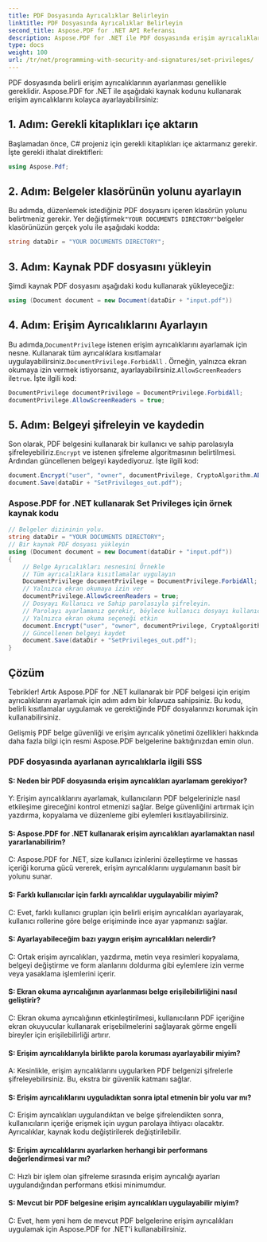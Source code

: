 ```yaml
---
title: PDF Dosyasında Ayrıcalıklar Belirleyin
linktitle: PDF Dosyasında Ayrıcalıklar Belirleyin
second_title: Aspose.PDF for .NET API Referansı
description: Aspose.PDF for .NET ile PDF dosyasında erişim ayrıcalıklarını kolayca ayarlayın.
type: docs
weight: 100
url: /tr/net/programming-with-security-and-signatures/set-privileges/
---
```

PDF dosyasında belirli erişim ayrıcalıklarının ayarlanması genellikle gereklidir. Aspose.PDF for .NET ile aşağıdaki kaynak kodunu kullanarak erişim ayrıcalıklarını kolayca ayarlayabilirsiniz:

## 1. Adım: Gerekli kitaplıkları içe aktarın

Başlamadan önce, C# projeniz için gerekli kitaplıkları içe aktarmanız gerekir. İşte gerekli ithalat direktifleri:

```csharp
using Aspose.Pdf;
```

## 2. Adım: Belgeler klasörünün yolunu ayarlayın

 Bu adımda, düzenlemek istediğiniz PDF dosyasını içeren klasörün yolunu belirtmeniz gerekir. Yer değiştirmek`"YOUR DOCUMENTS DIRECTORY"`belgeler klasörünüzün gerçek yolu ile aşağıdaki kodda:

```csharp
string dataDir = "YOUR DOCUMENTS DIRECTORY";
```

## 3. Adım: Kaynak PDF dosyasını yükleyin

Şimdi kaynak PDF dosyasını aşağıdaki kodu kullanarak yükleyeceğiz:

```csharp
using (Document document = new Document(dataDir + "input.pdf"))
```

## 4. Adım: Erişim Ayrıcalıklarını Ayarlayın

 Bu adımda,`DocumentPrivilege` istenen erişim ayrıcalıklarını ayarlamak için nesne. Kullanarak tüm ayrıcalıklara kısıtlamalar uygulayabilirsiniz.`DocumentPrivilege.ForbidAll` . Örneğin, yalnızca ekran okumaya izin vermek istiyorsanız, ayarlayabilirsiniz.`AllowScreenReaders` ile`true`. İşte ilgili kod:

```csharp
DocumentPrivilege documentPrivilege = DocumentPrivilege.ForbidAll;
documentPrivilege.AllowScreenReaders = true;
```

## 5. Adım: Belgeyi şifreleyin ve kaydedin

 Son olarak, PDF belgesini kullanarak bir kullanıcı ve sahip parolasıyla şifreleyebiliriz.`Encrypt` ve istenen şifreleme algoritmasının belirtilmesi. Ardından güncellenen belgeyi kaydediyoruz. İşte ilgili kod:

```csharp
document.Encrypt("user", "owner", documentPrivilege, CryptoAlgorithm.AESx128, false);
document.Save(dataDir + "SetPrivileges_out.pdf");
```

### Aspose.PDF for .NET kullanarak Set Privileges için örnek kaynak kodu 
```csharp
// Belgeler dizininin yolu.
string dataDir = "YOUR DOCUMENTS DIRECTORY";
// Bir kaynak PDF dosyası yükleyin
using (Document document = new Document(dataDir + "input.pdf"))
{
	// Belge Ayrıcalıkları nesnesini Örnekle
	// Tüm ayrıcalıklara kısıtlamalar uygulayın
	DocumentPrivilege documentPrivilege = DocumentPrivilege.ForbidAll;
	// Yalnızca ekran okumaya izin ver
	documentPrivilege.AllowScreenReaders = true;
	// Dosyayı Kullanıcı ve Sahip parolasıyla şifreleyin.
	// Parolayı ayarlamanız gerekir, böylece kullanıcı dosyayı kullanıcı parolasıyla görüntülediğinde,
	// Yalnızca ekran okuma seçeneği etkin
	document.Encrypt("user", "owner", documentPrivilege, CryptoAlgorithm.AESx128, false);
	// Güncellenen belgeyi kaydet
	document.Save(dataDir + "SetPrivileges_out.pdf");
}
```

## Çözüm

Tebrikler! Artık Aspose.PDF for .NET kullanarak bir PDF belgesi için erişim ayrıcalıklarını ayarlamak için adım adım bir kılavuza sahipsiniz. Bu kodu, belirli kısıtlamalar uygulamak ve gerektiğinde PDF dosyalarınızı korumak için kullanabilirsiniz.

Gelişmiş PDF belge güvenliği ve erişim ayrıcalık yönetimi özellikleri hakkında daha fazla bilgi için resmi Aspose.PDF belgelerine baktığınızdan emin olun.

### PDF dosyasında ayarlanan ayrıcalıklarla ilgili SSS

#### S: Neden bir PDF dosyasında erişim ayrıcalıkları ayarlamam gerekiyor?

Y: Erişim ayrıcalıklarını ayarlamak, kullanıcıların PDF belgelerinizle nasıl etkileşime gireceğini kontrol etmenizi sağlar. Belge güvenliğini artırmak için yazdırma, kopyalama ve düzenleme gibi eylemleri kısıtlayabilirsiniz.

#### S: Aspose.PDF for .NET kullanarak erişim ayrıcalıkları ayarlamaktan nasıl yararlanabilirim?

C: Aspose.PDF for .NET, size kullanıcı izinlerini özelleştirme ve hassas içeriği koruma gücü vererek, erişim ayrıcalıklarını uygulamanın basit bir yolunu sunar.

#### S: Farklı kullanıcılar için farklı ayrıcalıklar uygulayabilir miyim?

C: Evet, farklı kullanıcı grupları için belirli erişim ayrıcalıkları ayarlayarak, kullanıcı rollerine göre belge erişiminde ince ayar yapmanızı sağlar.

#### S: Ayarlayabileceğim bazı yaygın erişim ayrıcalıkları nelerdir?

C: Ortak erişim ayrıcalıkları, yazdırma, metin veya resimleri kopyalama, belgeyi değiştirme ve form alanlarını doldurma gibi eylemlere izin verme veya yasaklama işlemlerini içerir.

#### S: Ekran okuma ayrıcalığının ayarlanması belge erişilebilirliğini nasıl geliştirir?

C: Ekran okuma ayrıcalığının etkinleştirilmesi, kullanıcıların PDF içeriğine ekran okuyucular kullanarak erişebilmelerini sağlayarak görme engelli bireyler için erişilebilirliği artırır.

#### S: Erişim ayrıcalıklarıyla birlikte parola koruması ayarlayabilir miyim?

A: Kesinlikle, erişim ayrıcalıklarını uygularken PDF belgenizi şifrelerle şifreleyebilirsiniz. Bu, ekstra bir güvenlik katmanı sağlar.

#### S: Erişim ayrıcalıklarını uyguladıktan sonra iptal etmenin bir yolu var mı?

C: Erişim ayrıcalıkları uygulandıktan ve belge şifrelendikten sonra, kullanıcıların içeriğe erişmek için uygun parolaya ihtiyacı olacaktır. Ayrıcalıklar, kaynak kodu değiştirilerek değiştirilebilir.

#### S: Erişim ayrıcalıklarını ayarlarken herhangi bir performans değerlendirmesi var mı?

C: Hızlı bir işlem olan şifreleme sırasında erişim ayrıcalığı ayarları uygulandığından performans etkisi minimumdur.

#### S: Mevcut bir PDF belgesine erişim ayrıcalıkları uygulayabilir miyim?

C: Evet, hem yeni hem de mevcut PDF belgelerine erişim ayrıcalıkları uygulamak için Aspose.PDF for .NET'i kullanabilirsiniz.